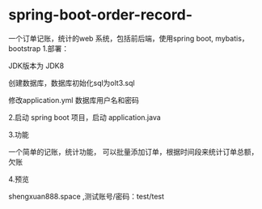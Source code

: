 # spring-boot-order-record-
一个订单记账，统计的web 系统，包括前后端，使用spring boot, mybatis，bootstrap
1.部署：

   JDK版本为 JDK8

   创建数据库，数据库初始化sql为olt3.sql

  修改application.yml 数据库用户名和密码 

2.启动
  spring boot 项目，启动 application.java

3.功能

  一个简单的记账，统计功能，
  可以批量添加订单，根据时间段来统计订单总额，欠账

4.预览

  shengxuan888.space ,测试账号/密码：test/test
  
